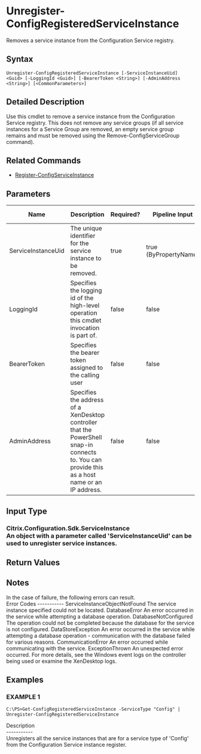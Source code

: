 ﻿# Unregister-ConfigRegisteredServiceInstance

   Removes a service instance from the Configuration Service registry.

## Syntax
```
Unregister-ConfigRegisteredServiceInstance [-ServiceInstanceUid] <Guid> [-LoggingId <Guid>] [-BearerToken <String>] [-AdminAddress <String>] [<CommonParameters>]
```

## Detailed Description
   Use this cmdlet to remove a service instance from the Configuration Service registry. This does not remove any service groups (if all service instances for a Service Group are removed, an empty service group remains and must be removed using the Remove-ConfigServiceGroup command).

## Related Commands
  * [Register-ConfigServiceInstance](Register-ConfigServiceInstance.html)
## Parameters

| Name   | Description | Required? | Pipeline Input | Default Value |
| --- | --- | --- | --- | --- |
| ServiceInstanceUid | The unique identifier for the service instance to be removed. | true | true (ByPropertyName) |  |
| LoggingId | Specifies the logging id of the high-level operation this cmdlet invocation is part of. | false | false |  |
| BearerToken | Specifies the bearer token assigned to the calling user | false | false |  |
| AdminAddress | Specifies the address of a XenDesktop controller that the PowerShell snap-in connects to.  You can provide this as a host name or an IP address. | false | false | LocalHost. Once a value is provided by any cmdlet, this value becomes the default. |

## Input Type
### Citrix.Configuration.Sdk.ServiceInstance<br>   An object with a parameter called 'ServiceInstanceUid' can be used to unregister service instances.
   
## Return Values
### 
   ## Notes
   In the case of failure, the following errors can result.<br>    Error Codes ----------- ServiceInstanceObjectNotFound The service instance specified could not be located. DatabaseError An error occurred in the service while attempting a database operation. DatabaseNotConfigured The operation could not be completed because the database for the service is not configured. DataStoreException An error occurred in the service while attempting a database operation - communication with the database failed for various reasons. CommunicationError An error occurred while communicating with the service. ExceptionThrown An unexpected error occurred.  For more details, see the Windows event logs on the controller being used or examine the XenDesktop logs.
## Examples

### EXAMPLE 1
```
C:\PS>Get-ConfigRegisteredServiceInstance -ServiceType "Config" | Unregister-ConfigRegisteredServiceInstance
```
   Description<br>-----------<br>Unregisters all the service instances that are for a service type of 'Config' from the Configuration Service instance register.
